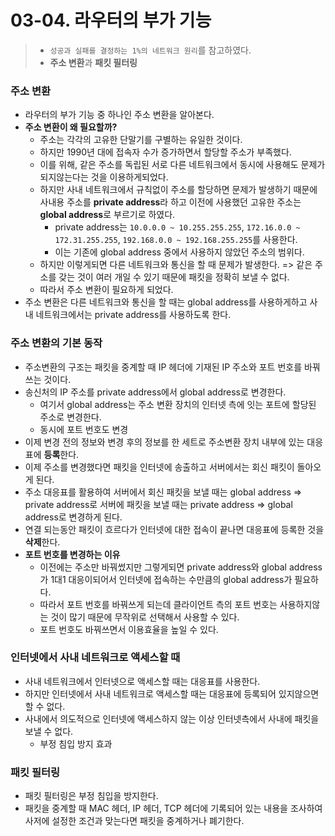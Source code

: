 # 03-04. 라우터의 부가 기능	

> - `성공과 실패를 결정하는 1%의 네트워크 원리`를 참고하였다.
> - **주소 변환**과 **패킷 필터링**



### 주소 변환

- 라우터의 부가 기능 중 하나인 주소 변환을 알아본다.
- **주소 변환이 왜 필요할까?**
  - 주소는 각각의 고유한 단말기를 구별하는 유일한 것이다.
  - 하지만 1990년 대에 접속자 수가 증가하면서 할당할 주소가 부족했다.
  - 이를 위해, 같은 주소를 독립된 서로 다른 네트워크에서 동시에 사용해도 문제가 되지않는다는 것을 이용하게되었다.
  - 하지만 사내 네트워크에서 규칙없이 주소를 할당하면 문제가 발생하기 때문에 사내용 주소를 **private address**라 하고 이전에 사용했던 고유한 주소는 **global address**로 부르기로 하였다.
    - private address는 `10.0.0.0 ~ 10.255.255.255`, `172.16.0.0 ~ 172.31.255.255`, `192.168.0.0 ~ 192.168.255.255`를 사용한다.
    - 이는 기존에 global address 중에서 사용하지 않았던 주소의 범위다.
  - 하지만 이렇게되면 다른 네트워크와 통신을 할 때 문제가 발생한다. => 같은 주소를 갖는 것이 여러 개일 수 있기 때문에 패킷을 정확히 보낼 수 없다.
  - 따라서 주소 변환이 필요하게 되었다.
- 주소 변환은 다른 네트워크와 통신을 할 때는 global address를 사용하게하고 사내 네트워크에서는 private address를 사용하도록 한다.



### 주소 변환의 기본 동작

- 주소변환의 구조는 패킷을 중계할 때 IP 헤더에 기재된 IP 주소와 포트 번호를 바꿔쓰는 것이다.
- 송신처의 IP 주소를 private address에서 global address로 변경한다.
  - 여기서 global address는 주소 변환 장치의 인터넷 측에 잇는 포트에 할당된 주소로 변경한다.
  - 동시에 포트 번호도 변경
- 이제 변경 전의 정보와 변경 후의 정보를 한 세트로 주소변환 장치 내부에 있는 대응표에 **등록**한다.
- 이제 주소를 변경했다면 패킷을 인터넷에 송출하고 서버에서는 회신 패킷이 돌아오게 된다.
- 주소 대응표를 활용하여 서버에서 회신 패킷을 보낼 때는 global address => private address로 서버에 패킷을 보낼 때는 private address => global address로 변경하게 된다.
- 연결 되는동안 패킷이 흐르다가 인터넷에 대한 접속이 끝나면 대응표에 등록한 것을 **삭제**한다.
- **포트 번호를 변경하는 이유**
  - 이전에는 주소만 바꿔썼지만 그렇게되면 private address와 global address가 1대1 대응이되어서 인터넷에 접속하는 수만큼의 global address가 필요하다.
  - 따라서 포트 번호를 바꿔쓰게 되는데 클라이언트 측의 포트 번호는 사용하지않는 것이 많기 때문에 무작위로 선택해서 사용할 수 있다.
  - 포트 번호도 바꿔쓰면서 이용효율을 높일 수 있다.



### 인터넷에서 사내 네트워크로 액세스할 때

- 사내 네트워크에서 인터넷으로 액세스할 때는 대응표를 사용한다.
- 하지만 인터넷에서 사내 네트워크로 액세스할 때는 대응표에 등록되어 있지않으면 할 수 없다.
- 사내에서 의도적으로 인터넷에 액세스하지 않는 이상 인터넷측에서 사내에 패킷을 보낼 수 없다.
  - 부정 침입 방지 효과



### 패킷 필터링

- 패킷 필터링은 부정 침입을 방지한다.
- 패킷을 중계할 때 MAC 헤더, IP 헤더, TCP 헤더에 기록되어 있는 내용을 조사하여 사저에 설정한 조건과 맞는다면 패킷을 중계하거나 폐기한다.